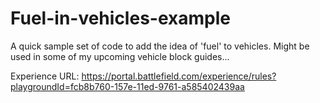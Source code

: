 # Fuel-in-vehicles-example
A quick sample set of code to add the idea of 'fuel' to vehicles. Might be used in some of my upcoming vehicle block guides...

Experience URL:
https://portal.battlefield.com/experience/rules?playgroundId=fcb8b760-157e-11ed-9761-a585402439aa
